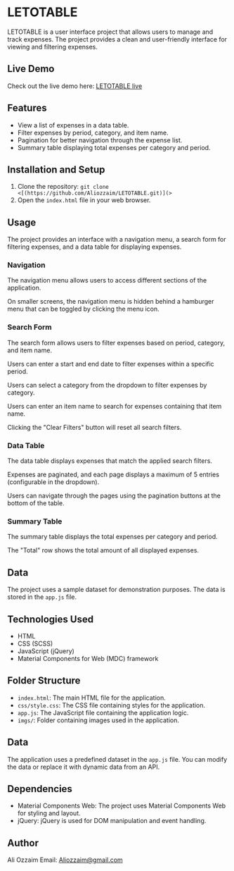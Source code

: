 # LETOTABLE

LETOTABLE is a user interface project that allows users to manage and track expenses. The project provides a clean and user-friendly interface for viewing and filtering expenses.

## Live Demo

Check out the live demo here: [LETOTABLE live](https://letotable-aliozzaim.vercel.app/)

## Features

- View a list of expenses in a data table.
- Filter expenses by period, category, and item name.
- Pagination for better navigation through the expense list.
- Summary table displaying total expenses per category and period.

## Installation and Setup

1. Clone the repository: `git clone <[(https://github.com/Aliozzaim/LETOTABLE.git)](>`
2. Open the `index.html` file in your web browser.

## Usage

The project provides an interface with a navigation menu, a search form for filtering expenses, and a data table for displaying expenses.

### Navigation

The navigation menu allows users to access different sections of the application.

On smaller screens, the navigation menu is hidden behind a hamburger menu that can be toggled by clicking the menu icon.

### Search Form

The search form allows users to filter expenses based on period, category, and item name.

Users can enter a start and end date to filter expenses within a specific period.

Users can select a category from the dropdown to filter expenses by category.

Users can enter an item name to search for expenses containing that item name.

Clicking the "Clear Filters" button will reset all search filters.

### Data Table

The data table displays expenses that match the applied search filters.

Expenses are paginated, and each page displays a maximum of 5 entries (configurable in the dropdown).

Users can navigate through the pages using the pagination buttons at the bottom of the table.

### Summary Table

The summary table displays the total expenses per category and period.

The "Total" row shows the total amount of all displayed expenses.

## Data

The project uses a sample dataset for demonstration purposes. The data is stored in the `app.js` file.

## Technologies Used

- HTML
- CSS (SCSS)
- JavaScript (jQuery)
- Material Components for Web (MDC) framework

## Folder Structure

- `index.html`: The main HTML file for the application.
- `css/style.css`: The CSS file containing styles for the application.
- `app.js`: The JavaScript file containing the application logic.
- `imgs/`: Folder containing images used in the application.

## Data

The application uses a predefined dataset in the `app.js` file. You can modify the data or replace it with dynamic data from an API.

## Dependencies

- Material Components Web: The project uses Material Components Web for styling and layout.
- jQuery: jQuery is used for DOM manipulation and event handling.

## Author

Ali Ozzaim
Email: Aliozzaim@gmail.com
